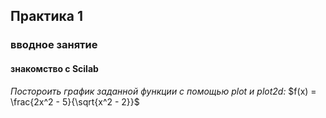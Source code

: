 ## Практика 1
### вводное занятие

#### знакомство с Scilab

*Постороить график заданной функции с помощью plot и plot2d:*
$f(x) = \frac{2x^2 - 5}{\sqrt{x^2 - 2}}$
